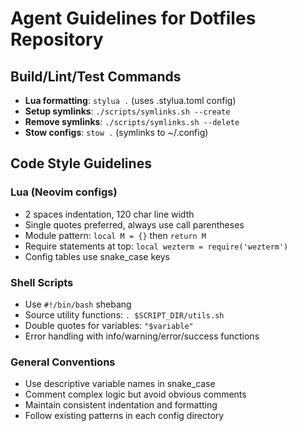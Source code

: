 # Agent Guidelines for Dotfiles Repository

## Build/Lint/Test Commands
- **Lua formatting**: `stylua .` (uses .stylua.toml config)
- **Setup symlinks**: `./scripts/symlinks.sh --create`
- **Remove symlinks**: `./scripts/symlinks.sh --delete`
- **Stow configs**: `stow .` (symlinks to ~/.config)

## Code Style Guidelines

### Lua (Neovim configs)
- 2 spaces indentation, 120 char line width
- Single quotes preferred, always use call parentheses
- Module pattern: `local M = {}` then `return M`
- Require statements at top: `local wezterm = require('wezterm')`
- Config tables use snake_case keys

### Shell Scripts
- Use `#!/bin/bash` shebang
- Source utility functions: `. $SCRIPT_DIR/utils.sh`
- Double quotes for variables: `"$variable"`
- Error handling with info/warning/error/success functions

### General Conventions
- Use descriptive variable names in snake_case
- Comment complex logic but avoid obvious comments
- Maintain consistent indentation and formatting
- Follow existing patterns in each config directory